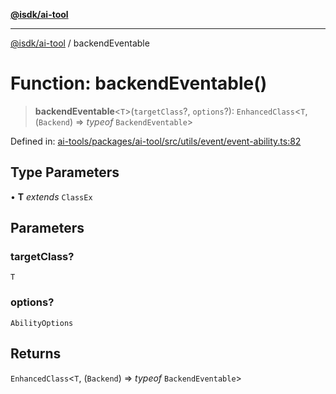 [**@isdk/ai-tool**](../README.md)

***

[@isdk/ai-tool](../globals.md) / backendEventable

# Function: backendEventable()

> **backendEventable**\<`T`\>(`targetClass`?, `options`?): `EnhancedClass`\<`T`, (`Backend`) => *typeof* `BackendEventable`\>

Defined in: [ai-tools/packages/ai-tool/src/utils/event/event-ability.ts:82](https://github.com/isdk/ai-tool.js/blob/a24331161aecd2d7bbd8dc9f9cd3d984871261cb/src/utils/event/event-ability.ts#L82)

## Type Parameters

• **T** *extends* `ClassEx`

## Parameters

### targetClass?

`T`

### options?

`AbilityOptions`

## Returns

`EnhancedClass`\<`T`, (`Backend`) => *typeof* `BackendEventable`\>
